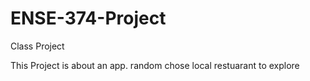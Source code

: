 # ENSE-374-Project
Class Project

This Project is about an app. random chose local restuarant to explore





